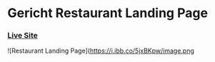 # Gericht Restaurant Landing Page

### [Live Site](linkwillhere)

![Restaurant Landing Page](https://i.ibb.co/5jxBKpw/image.png
